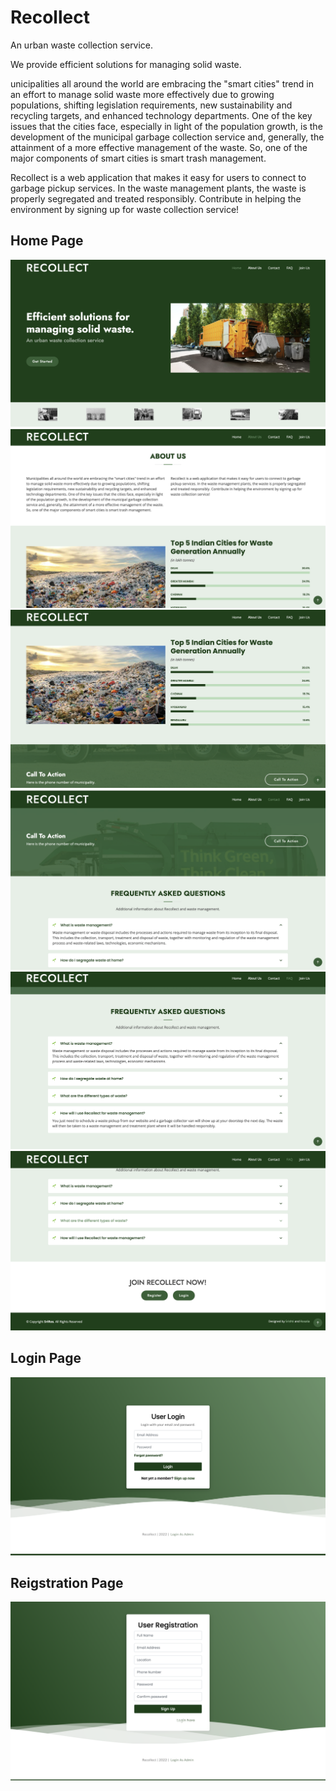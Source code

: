# Recollect
An urban waste collection service.

We provide efficient solutions for managing solid waste.

unicipalities all around the world are embracing the "smart cities" trend in an effort to manage solid waste more effectively due to growing populations, shifting legislation requirements, new sustainability and recycling targets, and enhanced technology departments. One of the key issues that the cities face, especially in light of the population growth, is the development of the municipal garbage collection service and, generally, the attainment of a more effective management of the waste. So, one of the major components of smart cities is smart trash management.

Recollect is a web application that makes it easy for users to connect to garbage pickup services. In the waste management plants, the waste is properly segregated and treated responsibly. Contribute in helping the environment by signing up for waste collection service!

## Home Page
<img src="Screenshots/Home 1.png"/>
<img src="Screenshots/Home 2.png"/>
<img src="Screenshots/Home 3.png"/>
<img src="Screenshots/Home 4.png"/>
<img src="Screenshots/Home 5.png"/>
<img src="Screenshots/Home 6.png"/>

## Login Page
<img src="Screenshots/Login Page.png"/>

## Reigstration Page
<img src="Screenshots/Registration Page.png"/>
